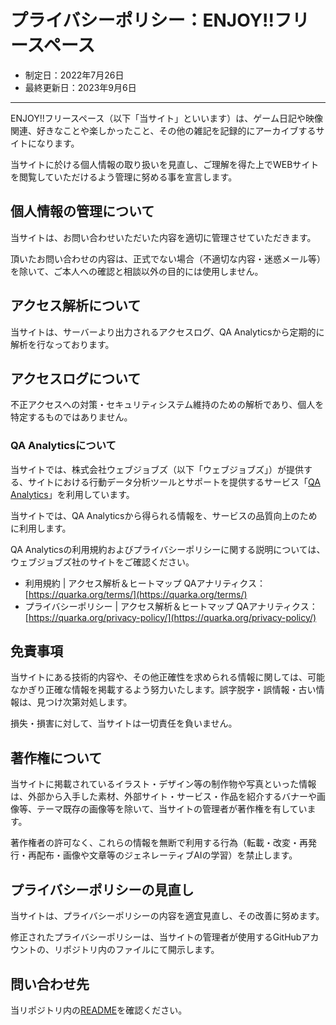 # プライバシーポリシー：ENJOY!!フリースペース

- 制定日：2022年7月26日
- 最終更新日：2023年9月6日
 
 ---
 
ENJOY!!フリースペース（以下「当サイト」といいます）は、ゲーム日記や映像関連、好きなことや楽しかったこと、その他の雑記を記録的にアーカイブするサイトになります。

当サイトに於ける個人情報の取り扱いを見直し、ご理解を得た上でWEBサイトを閲覧していただけるよう管理に努める事を宣言します。


## 個人情報の管理について

当サイトは、お問い合わせいただいた内容を適切に管理させていただきます。

頂いたお問い合わせの内容は、正式でない場合（不適切な内容・迷惑メール等）を除いて、ご本人への確認と相談以外の目的には使用しません。


## アクセス解析について

当サイトは、サーバーより出力されるアクセスログ、QA Analyticsから定期的に解析を行なっております。

## アクセスログについて

不正アクセスへの対策・セキュリティシステム維持のための解析であり、個人を特定するものではありません。

### QA Analyticsについて

当サイトでは、株式会社ウェブジョブズ（以下「ウェブジョブズ」）が提供する、サイトにおける行動データ分析ツールとサポートを提供するサービス「[QA Analytics](https://quarka.org/)」を利用しています。

当サイトでは、QA Analyticsから得られる情報を、サービスの品質向上のために利用します。

QA Analyticsの利用規約およびプライバシーポリシーに関する説明については、ウェブジョブズ社のサイトをご確認ください。

- 利用規約 | アクセス解析＆ヒートマップ QAアナリティクス：[https://quarka.org/terms/](https://quarka.org/terms/)
- プライバシーポリシー | アクセス解析＆ヒートマップ QAアナリティクス：[https://quarka.org/privacy-policy/](https://quarka.org/privacy-policy/)

## 免責事項

当サイトにある技術的内容や、その他正確性を求められる情報に関しては、可能なかぎり正確な情報を掲載するよう努力いたします。誤字脱字・誤情報・古い情報は、見つけ次第対処します。

損失・損害に対して、当サイトは一切責任を負いません。


## 著作権について

当サイトに掲載されているイラスト・デザイン等の制作物や写真といった情報は、外部から入手した素材、外部サイト・サービス・作品を紹介するバナーや画像等、テーマ既存の画像等を除いて、当サイトの管理者が著作権を有しています。

著作権者の許可なく、これらの情報を無断で利用する行為（転載・改変・再発行・再配布・画像や文章等のジェネレーティブAIの学習）を禁止します。


## プライバシーポリシーの見直し

当サイトは、プライバシーポリシーの内容を適宜見直し、その改善に努めます。

修正されたプライバシーポリシーは、当サイトの管理者が使用するGitHubアカウントの、リポジトリ内のファイルにて開示します。


## 問い合わせ先

当リポジトリ内の[README](https://github.com/east-or-est/02__privacy)を確認ください。
